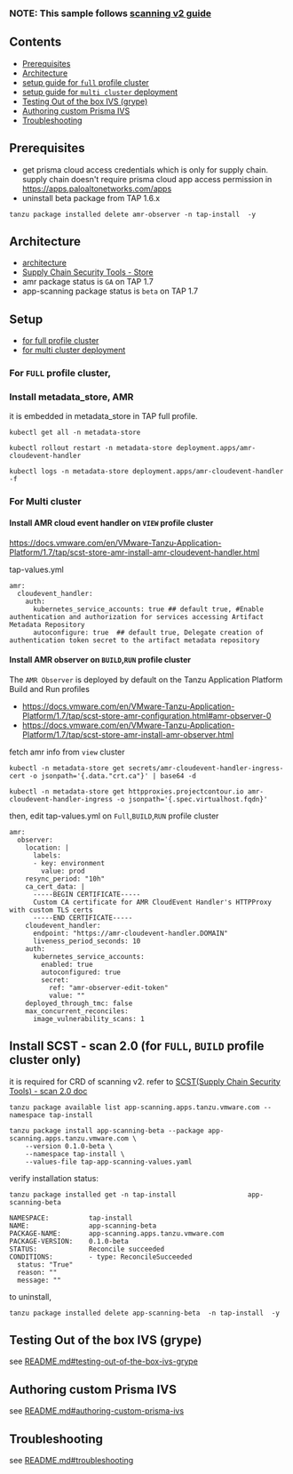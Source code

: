 ### NOTE: This sample follows [scanning v2 guide](https://docs.vmware.com/en/VMware-Tanzu-Application-Platform/1.7/tap/scst-store-amr-install-amr-observer.html)

## Contents
- [Prerequisites](#prerequisites)
- [Architecture](#architecture)
- [setup guide for `full` profile cluster](#for-full-profile-cluster)
- [setup guide for `multi cluster` deployment](#for-multi-cluster)
- [Testing Out of the box IVS (grype)](#testing-out-of-the-box-ivs-grype)
- [Authoring custom Prisma IVS](#authoring-custom-prisma-ivs)
- [Troubleshooting](#troubleshooting)

## Prerequisites
- get prisma cloud access credentials which is only for supply chain. supply chain doesn't require prisma cloud app access permission in https://apps.paloaltonetworks.com/apps
- uninstall beta package from TAP 1.6.x
```
tanzu package installed delete amr-observer -n tap-install  -y
```
## Architecture
- [architecture](https://docs.vmware.com/en/VMware-Tanzu-Application-Platform/1.7/tap/scst-store-amr-architecture.html)
- [Supply Chain Security Tools - Store](https://docs.vmware.com/en/VMware-Tanzu-Application-Platform/1.7/tap/scst-store-deployment-details.html)
-  amr package status is `GA` on TAP 1.7
-  app-scanning package status is `beta` on TAP 1.7


## Setup 
- [for full profile cluster](#for-full-profile-cluster)
- [for multi cluster deployment](#for-multi-cluster)


### For `FULL` profile cluster, 
### Install metadata_store, AMR

it is embedded in metadata_store in TAP full profile.
```
kubectl get all -n metadata-store

kubectl rollout restart -n metadata-store deployment.apps/amr-cloudevent-handler 

kubectl logs -n metadata-store deployment.apps/amr-cloudevent-handler -f
```

### For Multi cluster
####  Install AMR cloud event handler on `VIEW` profile cluster
https://docs.vmware.com/en/VMware-Tanzu-Application-Platform/1.7/tap/scst-store-amr-install-amr-cloudevent-handler.html

tap-values.yml
```
amr:
  cloudevent_handler:
    auth:
      kubernetes_service_accounts: true ## default true, #Enable authentication and authorization for services accessing Artifact Metadata Repository
      autoconfigure: true  ## default true, Delegate creation of authentication token secret to the artifact metadata repository
```

####  Install AMR observer on `BUILD`,`RUN` profile cluster
The `AMR Observer` is deployed by default on the Tanzu Application Platform Build and Run profiles
- https://docs.vmware.com/en/VMware-Tanzu-Application-Platform/1.7/tap/scst-store-amr-configuration.html#amr-observer-0
- https://docs.vmware.com/en/VMware-Tanzu-Application-Platform/1.7/tap/scst-store-amr-install-amr-observer.html

fetch amr info from `view` cluster
```
kubectl -n metadata-store get secrets/amr-cloudevent-handler-ingress-cert -o jsonpath='{.data."crt.ca"}' | base64 -d

kubectl -n metadata-store get httpproxies.projectcontour.io amr-cloudevent-handler-ingress -o jsonpath='{.spec.virtualhost.fqdn}'
```

then, edit tap-values.yml on `Full`,`BUILD`,`RUN` profile cluster
```
amr:
  observer:
    location: |
      labels:
      - key: environment
        value: prod
    resync_period: "10h"
    ca_cert_data: |
      -----BEGIN CERTIFICATE-----
      Custom CA certificate for AMR CloudEvent Handler's HTTPProxy with custom TLS certs
      -----END CERTIFICATE-----
    cloudevent_handler:
      endpoint: "https://amr-cloudevent-handler.DOMAIN" 
      liveness_period_seconds: 10
    auth:
      kubernetes_service_accounts:
        enabled: true
        autoconfigured: true
        secret:
          ref: "amr-observer-edit-token"
          value: ""
    deployed_through_tmc: false
    max_concurrent_reconciles:
      image_vulnerability_scans: 1
```

##  Install SCST - scan 2.0 (for `FULL`, `BUILD` profile cluster only)
it is required for CRD of scanning v2. refer to [SCST(Supply Chain Security Tools) - scan 2.0 doc ](https://docs.vmware.com/en/VMware-Tanzu-Application-Platform/1.7/tap/scst-scan-install-app-scanning.html)

```
tanzu package available list app-scanning.apps.tanzu.vmware.com --namespace tap-install

tanzu package install app-scanning-beta --package app-scanning.apps.tanzu.vmware.com \
    --version 0.1.0-beta \
    --namespace tap-install \
    --values-file tap-app-scanning-values.yaml
```
verify installation status:
```
tanzu package installed get -n tap-install                  app-scanning-beta 

NAMESPACE:          tap-install
NAME:               app-scanning-beta
PACKAGE-NAME:       app-scanning.apps.tanzu.vmware.com
PACKAGE-VERSION:    0.1.0-beta
STATUS:             Reconcile succeeded
CONDITIONS:         - type: ReconcileSucceeded
  status: "True"
  reason: ""
  message: ""
```

to uninstall,
```
tanzu package installed delete app-scanning-beta  -n tap-install  -y
```


## Testing Out of the box IVS (grype)
see [README.md#testing-out-of-the-box-ivs-grype ](README.md#testing-out-of-the-box-ivs-grype)

## Authoring custom Prisma IVS
see [README.md#authoring-custom-prisma-ivs](README.md#authoring-custom-prisma-ivs)

## Troubleshooting
see [README.md#troubleshooting](README.md#troubleshooting)